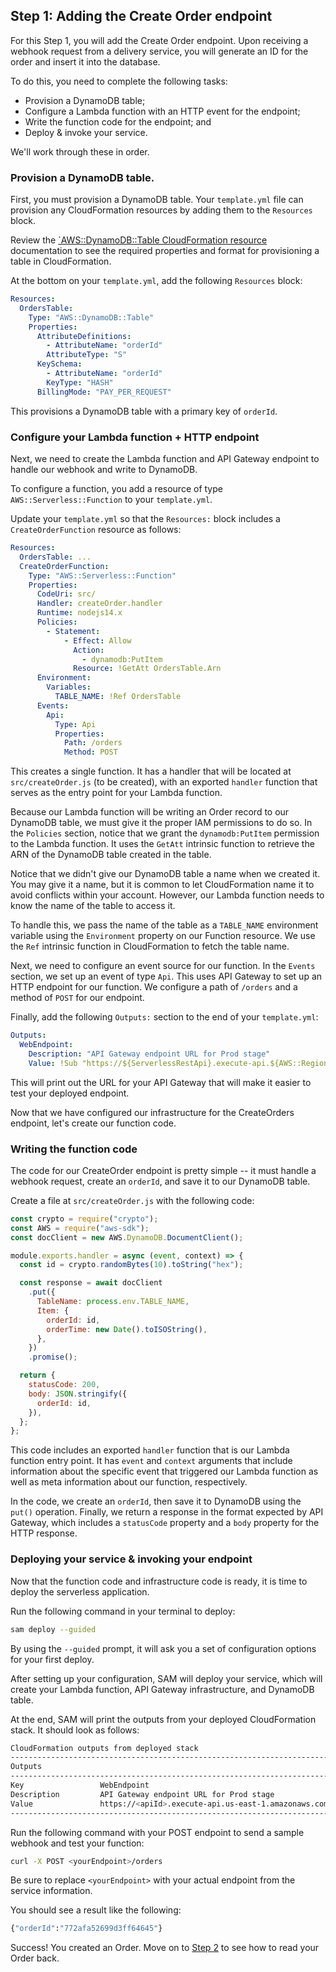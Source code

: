 ## Step 1: Adding the Create Order endpoint

For this Step 1, you will add the Create Order endpoint. Upon receiving a webhook request from a delivery service, you will generate an ID for the order and insert it into the database.

To do this, you need to complete the following tasks:

- Provision a DynamoDB table;
- Configure a Lambda function with an HTTP event for the endpoint;
- Write the function code for the endpoint; and
- Deploy & invoke your service.

We'll work through these in order.

### Provision a DynamoDB table.

First, you must provision a DynamoDB table. Your `template.yml` file can provision any CloudFormation resources by adding them to the `Resources` block.

Review the [`AWS::DynamoDB::Table CloudFormation resource](https://docs.aws.amazon.com/AWSCloudFormation/latest/UserGuide/aws-resource-dynamodb-table.html) documentation to see the required properties and format for provisioning a table in CloudFormation.

At the bottom on your `template.yml`, add the following `Resources` block:

```yml
Resources:
  OrdersTable:
    Type: "AWS::DynamoDB::Table"
    Properties:
      AttributeDefinitions:
        - AttributeName: "orderId"
        AttributeType: "S"
      KeySchema:
        - AttributeName: "orderId"
        KeyType: "HASH"
      BillingMode: "PAY_PER_REQUEST"
```

This provisions a DynamoDB table with a primary key of `orderId`.

### Configure your Lambda function + HTTP endpoint

Next, we need to create the Lambda function and API Gateway endpoint to handle our webhook and write to DynamoDB.

To configure a function, you add a resource of type `AWS::Serverless::Function` to your `template.yml`.

Update your `template.yml` so that the `Resources:` block includes a `CreateOrderFunction` resource as follows:

```yml
Resources:
  OrdersTable: ...
  CreateOrderFunction:
    Type: "AWS::Serverless::Function"
    Properties:
      CodeUri: src/
      Handler: createOrder.handler
      Runtime: nodejs14.x
      Policies:
        - Statement:
            - Effect: Allow
              Action:
                - dynamodb:PutItem
              Resource: !GetAtt OrdersTable.Arn
      Environment:
        Variables:
          TABLE_NAME: !Ref OrdersTable
      Events:
        Api:
          Type: Api
          Properties:
            Path: /orders
            Method: POST
```

This creates a single function. It has a handler that will be located at `src/createOrder.js` (to be created), with an exported `handler` function that serves as the entry point for your Lambda function.

Because our Lambda function will be writing an Order record to our DynamoDB table, we must give it the proper IAM permissions to do so. In the `Policies` section, notice that we grant the `dynamodb:PutItem` permission to the Lambda function. It uses the `GetAtt` intrinsic function to retrieve the ARN of the DynamoDB table created in the table.

Notice that we didn't give our DynamoDB table a name when we created it. You may give it a name, but it is common to let CloudFormation name it to avoid conflicts within your account. However, our Lambda function needs to know the name of the table to access it.

To handle this, we pass the name of the table as a `TABLE_NAME` environment variable using the `Environment` property on our Function resource. We use the `Ref` intrinsic function in CloudFormation to fetch the table name.

Next, we need to configure an event source for our function. In the `Events` section, we set up an event of type `Api`. This uses API Gateway to set up an HTTP endpoint for our function. We configure a path of `/orders` and a method of `POST` for our endpoint.

Finally, add the following `Outputs:` section to the end of your `template.yml`:

```yml
Outputs:
  WebEndpoint:
    Description: "API Gateway endpoint URL for Prod stage"
    Value: !Sub "https://${ServerlessRestApi}.execute-api.${AWS::Region}.amazonaws.com/Prod/"
```

This will print out the URL for your API Gateway that will make it easier to test your deployed endpoint.

Now that we have configured our infrastructure for the CreateOrders endpoint, let's create our function code.

### Writing the function code

The code for our CreateOrder endpoint is pretty simple -- it must handle a webhook request, create an `orderId`, and save it to our DynamoDB table.

Create a file at `src/createOrder.js` with the following code:

```js
const crypto = require("crypto");
const AWS = require("aws-sdk");
const docClient = new AWS.DynamoDB.DocumentClient();

module.exports.handler = async (event, context) => {
  const id = crypto.randomBytes(10).toString("hex");

  const response = await docClient
    .put({
      TableName: process.env.TABLE_NAME,
      Item: {
        orderId: id,
        orderTime: new Date().toISOString(),
      },
    })
    .promise();

  return {
    statusCode: 200,
    body: JSON.stringify({
      orderId: id,
    }),
  };
};
```

This code includes an exported `handler` function that is our Lambda function entry point. It has `event` and `context` arguments that include information about the specific event that triggered our Lambda function as well as meta information about our function, respectively.

In the code, we create an `orderId`, then save it to DynamoDB using the `put()` operation. Finally, we return a response in the format expected by API Gateway, which includes a `statusCode` property and a `body` property for the HTTP response.

### Deploying your service & invoking your endpoint

Now that the function code and infrastructure code is ready, it is time to deploy the serverless application.

Run the following command in your terminal to deploy:

```bash
sam deploy --guided
```

By using the `--guided` prompt, it will ask you a set of configuration options for your first deploy.

After setting up your configuration, SAM will deploy your service, which will create your Lambda function, API Gateway infrastructure, and DynamoDB table.

At the end, SAM will print the outputs from your deployed CloudFormation stack. It should look as follows:

```bash
CloudFormation outputs from deployed stack
-------------------------------------------------------------------------------------------------
Outputs
-------------------------------------------------------------------------------------------------
Key                 WebEndpoint
Description         API Gateway endpoint URL for Prod stage
Value               https://<apiId>.execute-api.us-east-1.amazonaws.com/Prod/
-------------------------------------------------------------------------------------------------
```

Run the following command with your POST endpoint to send a sample webhook and test your function:

```bash
curl -X POST <yourEndpoint>/orders
```

Be sure to replace `<yourEndpoint>` with your actual endpoint from the service information.

You should see a result like the following:

```bash
{"orderId":"772afa52699d3ff64645"}
```

Success! You created an Order. Move on to [Step 2](/02-get-order) to see how to read your Order back.

